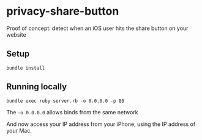 # privacy-share-button

Proof of concept: detect when an iOS user hits the share button on your website

## Setup

```
bundle install
```

## Running locally

```
bundle exec ruby server.rb -o 0.0.0.0 -p 80
```

The `-o 0.0.0.0` allows binds from the same network

And now access your IP address from your iPhone, using the IP address of your Mac.
